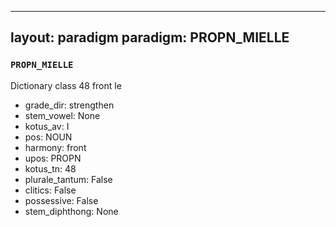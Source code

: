 
---
layout: paradigm
paradigm: PROPN_MIELLE
---
### ` PROPN_MIELLE `

Dictionary class 48 front le
* grade_dir: strengthen
* stem_vowel: None
* kotus_av: I
* pos: NOUN
* harmony: front
* upos: PROPN
* kotus_tn: 48
* plurale_tantum: False
* clitics: False
* possessive: False
* stem_diphthong: None
